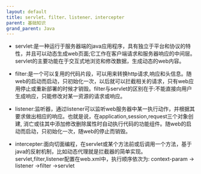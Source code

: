 ```yaml
---
layout: default
title: servlet、filter、listener、intercepter
parent: 基础知识
grand_parent: Java
---
```


- servlet:是一种运行于服务器端的java应用程序，具有独立于平台和协议的特性，并且可以动态生成web页面;它工作在客户端请求和服务器响应的中间层。servlet的主要功能在于交互式地浏览和修改数据，生成动态的web内容。


- filter:是一个可以复用的代码片段，可以用来转换http请求,响应和头信息。随web的启动而启动，只初始化一次，以后就可以拦截相关的请求，只有web应用停止或重新部署的时候才销毁。filter与servlet的区别在于:不能直接向用户生成响应，只能修改对某一资源的请求或响应。


- listener:监听器，通过listener可以监听web服务器中某一执行动作，并根据其要求做出相应的响应。也就是说，在application,session,request三个对象创建, 消亡或往其中添加修改删除属性时自动执行代码的功能组件。随web的启动而启动，只初始化一次，随web的停止而销毁。


- intercepter:面向切面编程，在servlet或某个方法前或后调用一个方法，基于java的反射机制，比如动态代理就是拦截器的简单实现。
servlet,filter,listener配置在web.xml中，执行顺序依次为: context-param -> listener ->filter ->servlet
